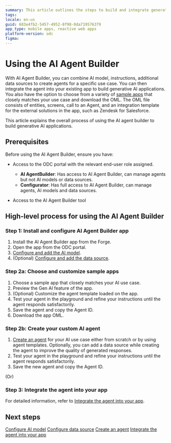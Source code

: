 ```yaml
---
summary: This article outlines the steps to build and integrate generative AI agents using AI Agent Builder
tags:
locale: en-us
guid: 683e4fb2-5457-4952-8f98-0da719576379
app_type: mobile apps, reactive web apps
platform-version: odc
figma:
---
```

# Using the AI Agent Builder 

With AI Agent Builder, you can combine AI model, instructions, additional data sources to create agents for a specific use case. You can then integrate the agent into your existing app to build generative AI applications. You also have the option to choose from a variety of [sample apps](./intro.md#sample-apps) that closely matches your use case and download the OML. The OML file consists of entities, screens, call to an Agent, and an integration template for the external solutions in the app, such as Zendesk for Salesforce. 

This article explains the overall process of using the AI agent builder to build generative AI applications.

## Prerequisites

Before using the AI Agent Builder, ensure you have:

* Access to the ODC portal with the relevant end-user role assigned.
    * **AI AgentBuilder**: Has access to AI Agent Builder, can manage agents but not AI models or data sources.
    * **Configurator**: Has full access to AI Agent Builder, can manage agents, AI models and data sources.

* Access to the AI Agent Builder tool

## High-level process for using the AI Agent Builder

### Step 1: Install and configure AI Agent Builder app

1. Install the AI Agent Builder app from the Forge.
2. Open the app from the ODC portal.
3. [Configure and add the AI model](./configure-model/intro.md).
4. (Optional) [Configure and add the data source](./configure-data-source/intro.md).

### Step 2a: Choose and customize sample apps

1. Choose a sample app that closely matches your AI use case.
2. Preview the Gen AI feature of the app.
3. (Optional) Customize the agent template loaded on the app.
4. Test your agent in the playground and refine your instructions until the agent responds satisfactorily.
5. Save the agent and copy the Agent ID.
6. Download the app OML.

### Step 2b: Create your custom AI agent 

1. [Create an agent](./create-agent.md) for your AI use case either from scratch or by using agent templates. Optionally, you can add a data source while creating the agent to improve the quality of generated responses.
2. Test your agent in the playground and refine your instructions until the agent responds satisfactorily.
3. Save the new agent and copy the Agent ID.

(Or)

### Step 3: Integrate the agent into your app 

For detailed information, refer to [Integrate the agent into your app](./integrate-agent.md).

## Next steps

[Configure AI model](./configure-model/intro.md)
[Configure data source](./configure-data-source/intro.md)
[Create an agent](./create-agent.md)
[Integrate the agent into your app](./integrate-agent.md)
